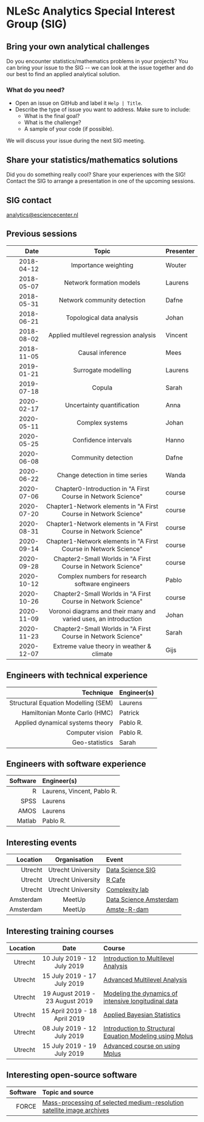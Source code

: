 #  NLeSc Analytics Special Interest Group (SIG)

## Bring your own analytical challenges

Do you encounter statistics/mathematics problems in your projects? You can bring your issue to the SIG -- we can look at the issue together and do our best to find an applied analytical solution.

### What do you need?

 - Open an issue on GitHub and label it `Help | Title`.
 - Describe the type of issue you want to address. Make sure to include:
    - What is the final goal?
    - What is the challenge?
    - A sample of your code (if possible).

We will discuss your issue during the next SIG meeting.

## Share your statistics/mathematics solutions

Did you do something really cool? Share your experiences with the SIG! Contact the SIG to arrange a presentation in one of the upcoming sessions.

## SIG contact
analytics@esciencecenter.nl

## Previous sessions

|       Date |                 Topic                                             | Presenter |
|-----------:|:-----------------------------------------------------------------:|:----------|
| 2018-04-12 |                       Importance weighting                        | Wouter    |
| 2018-05-07 |                     Network formation models                      | Laurens   |
| 2018-05-31 |                   Network community detection                     | Dafne     |
| 2018-06-21 |                    Topological data analysis                      | Johan     |
| 2018-08-02 |              Applied multilevel regression analysis               | Vincent   |
| 2018-11-05 |                        Causal inference                           | Mees      |
| 2019-01-21 |                       Surrogate modelling                         | Laurens   |
| 2019-07-18 |                             Copula                                | Sarah     |
| 2020-02-17 |                    Uncertainty quantification                     | Anna      |
| 2020-05-11 |                         Complex systems                           | Johan     |
| 2020-05-25 |                      Confidence intervals                         | Hanno     |
| 2020-06-08 |                       Community detection                         | Dafne     |
| 2020-06-22 |                 Change detection in time series                   | Wanda     |
| 2020-07-06 |   Chapter0-Introduction in "A First Course in Network Science"    | course    |
| 2020-07-20 | Chapter1-Network elements in "A First Course in Network Science"  | course    |
| 2020-08-31 | Chapter1-Network elements in "A First Course in Network Science"  | course    |
| 2020-09-14 | Chapter1-Network elements in "A First Course in Network Science"  | course    |
| 2020-09-28 |    Chapter2-Small Worlds in "A First Course in Network Science"   | course    |
| 2020-10-12 |           Complex numbers for research software engineers         | Pablo     |
| 2020-10-26 |    Chapter2-Small Worlds in "A First Course in Network Science"   | course    |
| 2020-11-09 | Voronoi diagrams and their many and varied uses, an introduction  | Johan     |
| 2020-11-23 |    Chapter2-Small Worlds in "A First Course in Network Science"   | Sarah     |
| 2020-12-07 |            Extreme value theory in weather & climate              | Gijs      |

## Engineers with technical experience

| Technique                           | Engineer(s) |
|------------------------------------:|:------------|
| Structural Equation Modelling (SEM) | Laurens     |
| Hamiltonian Monte Carlo (HMC)       | Patrick     |
| Applied dynamical systems theory    | Pablo R.    |
| Computer vision                     | Pablo R.    |
| Geo-statistics                      | Sarah       |

## Engineers with software experience

| Software | Engineer(s)                |
|---------:|:---------------------------|
|R         | Laurens, Vincent, Pablo R. |
|SPSS      | Laurens                    |
|AMOS      | Laurens                    |
|Matlab    | Pablo R.                   |

## Interesting events

|  Location |    Organisation    | Event                                                                                                            |
|----------:|:------------------:|:-----------------------------------------------------------------------------------------------------------------|
|   Utrecht | Utrecht University | [Data Science SIG](https://www.uu.nl/en/research/utrecht-applied-data-science)                                   |
|   Utrecht | Utrecht University | [R Cafe](https://github.com/UtrechtUniversity/R-data-cafe)                                                       |
|   Utrecht | Utrecht University | [Complexity lab](https://www.uu.nl/en/research/complex-systems-studies/research/complexity-laboratorium-utrecht) |
| Amsterdam |       MeetUp       | [Data Science Amsterdam](https://www.meetup.com/Data-Science-Amsterdam/)                                         |
| Amsterdam |       MeetUp       | [Amste-R-dam](https://www.meetup.com/amst-R-dam/)                                                                |

## Interesting training courses

| Location |              Date               | Course                                                                                                                                                                       |
|---------:|:-------------------------------:|:-----------------------------------------------------------------------------------------------------------------------------------------------------------------------------|
|  Utrecht |   10 July 2019 - 12 July 2019   | [Introduction to Multilevel Analysis ](https://utrechtsummerschool.nl/courses/social-sciences/introduction-to-multilevel-analysis)                                           |
|  Utrecht |   15 July 2019 - 17 July 2019   | [Advanced Multilevel Analysis](https://utrechtsummerschool.nl/courses/social-sciences/advanced-multilevel-analysis)                                                          |
|  Utrecht | 19 August 2019 - 23 August 2019 | [Modeling the dynamics of intensive longitudinal data](https://utrechtsummerschool.nl/courses/social-sciences/modeling-the-dynamics-of-intensive-longitudinal-data)          |
|  Utrecht |  15 April 2019 - 18 April 2019  | [Applied Bayesian Statistics](https://utrechtsummerschool.nl/courses/social-sciences/applied-bayesian-statistics)                                                            |
|  Utrecht |   08 July 2019 - 12 July 2019   | [Introduction to Structural Equation Modeling using Mplus](https://utrechtsummerschool.nl/courses/social-sciences/introduction-to-structural-equation-modelling-using-mplus) |
|  Utrecht |   15 July 2019 - 19 July 2019   | [Advanced course on using Mplus](https://utrechtsummerschool.nl/courses/social-sciences/advanced-course-on-using-mplus)                                                      |

## Interesting open-source software

| Software | Topic and source           |
|---------:|:---------------------------|
|FORCE     | [Mass-processing of selected medium-resolution satellite image archives](https://www.uni-trier.de/index.php?id=63673)|
